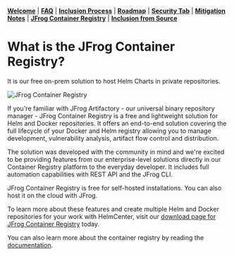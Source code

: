 [__Welcome__](README.md) | [__FAQ__](faq.md) | [__Inclusion Process__](inclusion.md) | [__Roadmap__](roadmap.md) | [__Security Tab__](security.md) | [__Mitigation Notes__](securitymitigationspec.md) | [__JFrog Container Registry__](jfrog-cr.md) | [__Inclusion from Source__](source-inclusion.md)

# What is the JFrog Container Registry?

It is our free on-prem solution to host Helm Charts in private repositories. 

![JFrog Container Registry](https://media.jfrog.com/wp-content/uploads/2019/11/20130158/Blog_JCR1200X628.png)

If you're familiar with JFrog Artifactory - our universal binary repository manager - JFrog Container Registry is a free and lightweight solution for Helm and Docker repositories. It offers an end-to-end solution covering the full lifecycle of your Docker and Helm registry allowing you to manage development, vulnerability analysis, artifact flow control and distribution.

The solution was developed with the community in mind and we're excited to be providing features from our enterprise-level solutions directly in our Container Registry platform to the everyday developer. It includes full automation capabilities with REST API and the JFrog CLI. 

JFrog Container Registry is free for self-hosted installations. You can also host it on the cloud with JFrog.

To learn more about these features and create multiple Helm and Docker repositories for your work with HelmCenter, visit our [download page for JFrog Container Registry](https://jfrog.com/download-jfrog-container-registry/) today.

You can also learn more about the container registry by reading the [documentation](https://www.jfrog.com/confluence/display/JFROG/Get+Started%3A+JFrog+Container+Registry).
